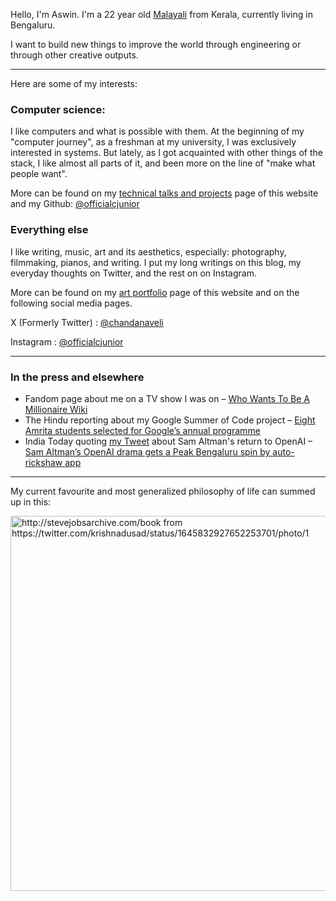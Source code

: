 Hello, I'm Aswin. I'm a 22 year old [Malayali](https://en.wikipedia.org/wiki/Malayali) from Kerala, currently living in Bengaluru.

I want to build new things to improve the world through engineering or through other creative outputs.

---

Here are some of my interests:

### Computer science:

I like computers and what is possible with them. At the beginning of my "computer journey", as a freshman at my university, I was exclusively interested in systems. But lately, as I got acquainted with other things of the stack, I like almost all parts of it,
and been more on the line of "make what people want".

More can be found on my [technical talks and projects](/tech) page of this website and my Github: [@officialcjunior](https://github.com/officialcjunior)

### Everything else

I like writing, music, art and its aesthetics, especially: photography, filmmaking, pianos, and writing. I put my long writings on
this blog, my everyday thoughts on Twitter, and the rest on on Instagram.

More can be found on my [art portfolio](/art) page of this website and on the following social media pages.

X (Formerly Twitter) : [@chandanaveli](https://twitter.com/chandanaveli)

Instagram : [@officialcjunior](https://instagram.com/officialcjunior)

---

### In the press and elsewhere
- Fandom page about me on a TV show I was on – [Who Wants To Be A Millionaire Wiki](https://millionaire.fandom.com/wiki/Aswin_and_Krishnapriya)
- The Hindu reporting about my Google Summer of Code project – [Eight Amrita students selected for Google’s annual programme](https://www.thehindu.com/news/cities/Coimbatore/eight-amrita-students-selected-for-googles-annual-programme/article35311592.ece)
- India Today quoting [my Tweet](https://x.com/chandanaveli/status/1727705540565016897?s=20) about Sam Altman's return to OpenAI – [Sam Altman’s OpenAI drama gets a Peak Bengaluru spin by auto-rickshaw app](https://www.indiatoday.in/trending-news/story/sam-altman-openai-drama-gets-a-peak-bengaluru-spin-by-namma-yatri-app-2467287-2023-11-25)

---

My current favourite and most generalized philosophy of life can summed up in this:

<img src="https://pbs.twimg.com/media/FtcsUxcaQAE71YG?format=jpg&name=large" alt="http://stevejobsarchive.com/book from https://twitter.com/krishnadusad/status/1645832927652253701/photo/1" width="600"/>

